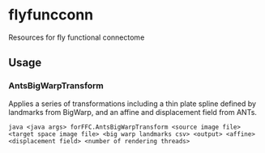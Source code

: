 # flyfuncconn
Resources for fly functional connectome

## Usage
### AntsBigWarpTransform
Applies a series of transformations including a thin plate spline defined by landmarks from BigWarp, and an affine and displacement field from ANTs.
```
java <java args> forFFC.AntsBigWarpTransform <source image file> <target space image file> <big warp landmarks csv> <output> <affine> <displacement field> <number of rendering threads>
```
